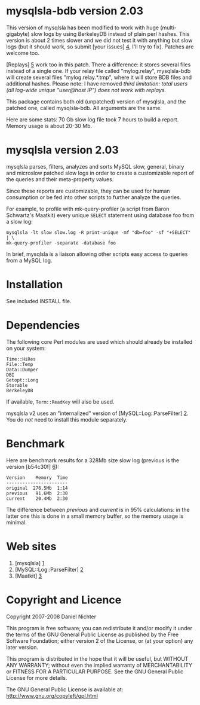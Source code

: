 mysqlsla-bdb version 2.03
=========================
This version of mysqlsla has been modified to work with huge (multi-gigabyte)
slow logs by using BerkeleyDB instead of plain perl hashes. This version
is about 2 times slower and we did not test it with anything but slow logs
(but it should work, so submit [your issues] [4], I'll try to fix). Patches
are welcome too.

[Replays] [5] work too in this patch. There a difference: it stores
several files instead of a single one. If your relay file called "mylog.relay",
mysqlsla-bdb will create several files "mylog.relay.\*.tmp", where it will store
BDB files and additional hashes. Please note: I have removed *third limitation:
total users (all log-wide unique "user@host IP") does not work with replays.*

This package contains both old (unpatched) version of mysqlsla, and the patched
one, called mysqlsla-bdb. All arguments are the same.

Here are some stats: 70 Gb slow log file took 7 hours to build a report.
Memory usage is about 20-30 Mb.

mysqlsla version 2.03
=====================
mysqlsla parses, filters, analyzes and sorts MySQL slow, general, binary
and microslow patched slow logs in order to create a customizable report
of the queries and their meta-property values.

Since these reports are customizable, they can be used for human consumption
or be fed into other scripts to further analyze the queries.

For example, to profile with mk-query-profiler (a script from Baron Schwartz's
Maatkit) every unique `SELECT` statement using database foo from a slow log:

    mysqlsla -lt slow slow.log -R print-unique -mf "db=foo" -sf "+SELECT" | \
    mk-query-profiler -separate -database foo

In brief, mysqlsla is a liaison allowing other scripts easy access to queries
from a MySQL log.


Installation
============
See included INSTALL file.


Dependencies
============
The following core Perl modules are used which should already be installed
on your system:

    Time::HiRes
    File::Temp
    Data::Dumper
    DBI
    Getopt::Long
    Storable
    BerkeleyDB

If available, `Term::ReadKey` will also be used.

mysqlsla v2 uses an "internalized" version of [MySQL::Log::ParseFilter] [2].
You do _not_ need to install this module separately.


Benchmark
=========

Here are benchmark results for a 328Mb size slow log (previous is the version [b54c30f] [6]):

    Version    Memory  Time
    -----------------------
    original  276.5Mb  1:14
    previous   91.6Mb  2:30
    current    20.4Mb  2:30

The difference between _previous_ and _current_ is in 95% calculations: in the latter one this is done in a small memory buffer, so the memory usage is minimal.

Web sites
=========
1. [mysqlsla] [1]
2. [MySQL::Log::ParseFilter] [2]
3. [Maatkit] [3]


Copyright and Licence
=====================
Copyright 2007-2008 Daniel Nichter

This program is free software; you can redistribute it and/or
modify it under the terms of the GNU General Public License
as published by the Free Software Foundation; either version 2
of the License, or (at your option) any later version.

This program is distributed in the hope that it will be useful,
but WITHOUT ANY WARRANTY; without even the implied warranty of
MERCHANTABILITY or FITNESS FOR A PARTICULAR PURPOSE.  See the
GNU General Public License for more details.

The GNU General Public License is available at:
http://www.gnu.org/copyleft/gpl.html

  [1]: http://hackmysql.com/mysqlsla  "mysqlsla"
  [2]: http://hackmysql.com/mlp       "MySQL::Log::ParseFilter"
  [3]: http://www.maatkit.org/        "Maatkit"
  [4]: http://github.com/kpumuk/mysqlsla-bdb/issues "Issues"
  [5]: http://hackmysql.com/mysqlsla_replays "mysqlsla v2 Replays"
  [6]: http://github.com/kpumuk/mysqlsla-bdb/commit/b54c30f19819cd34f1d45e2bd55811fac70bb002 "b54c30f"
